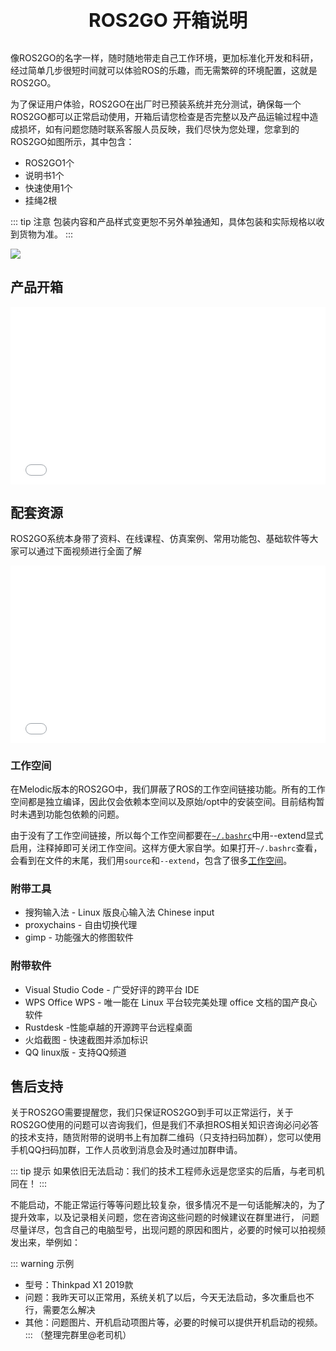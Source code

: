 <p style="font-size:30px; font-weight:bolder; text-align:center ">ROS2GO 开箱说明</p>

像ROS2GO的名字一样，随时随地带走自己工作环境，更加标准化开发和科研，经过简单几步很短时间就可以体验ROS的乐趣，而无需繁碎的环境配置，这就是ROS2GO。

为了保证用户体验，ROS2GO在出厂时已预装系统并充分测试，确保每一个ROS2GO都可以正常启动使用，开箱后请您检查是否完整以及产品运输过程中造成损坏，如有问题您随时联系客服人员反映，我们尽快为您处理，您拿到的ROS2GO如图所示，其中包含：
- ROS2GO1个
- 说明书1个
- 快速使用1个
- 挂绳2根

::: tip 注意
包装内容和产品样式变更恕不另外单独通知，具体包装和实际规格以收到货物为准。
:::

![](https://tianbot-pic.oss-cn-beijing.aliyuncs.com/tianbot/202109251636820.webp)

## 产品开箱

<div style="position: relative; padding-bottom: 56.25%; height: 0;">
  <iframe src="//player.bilibili.com/player.html?aid=456565029&bvid=BV1r5411a7sd&cid=221459248&p=1&autoplay=0" frameborder="no" scrolling="no" 
    style="position: absolute; top: 0; left: 0; width: 100%; height: 100%;"></iframe>
</div>

## 配套资源

ROS2GO系统本身带了资料、在线课程、仿真案例、常用功能包、基础软件等大家可以通过下面视频进行全面了解


<div style="position: relative; padding-bottom: 56.25%; height: 0;">
  <iframe src="//player.bilibili.com/player.html?aid=626705909&bvid=BV1St4y1D7ZK&cid=221476779&p=1&autoplay=0" frameborder="no" scrolling="no" 
    style="position: absolute; top: 0; left: 0; width: 100%; height: 100%;"></iframe>
</div>

### 工作空间
在Melodic版本的ROS2GO中，我们屏蔽了ROS的工作空间链接功能。所有的工作空间都是独立编译，因此仅会依赖本空间以及原始/opt中的安装空间。目前结构暂时未遇到功能包依赖的问题。

由于没有了工作空间链接，所以每个工作空间都要在[`~/.bashrc`](https://www.digitalocean.com/community/tutorials/bashrc-file-in-linux)中用--extend显式启用，注释掉即可关闭工作空间。这样方便大家自学。如果打开`~/.bashrc`查看，会看到在文件的末尾，我们用`source`和`--extend`，包含了很多[工作空间](/manual/ros2go/ros/chapter3.md)。

### 附带工具
*   搜狗输入法 - Linux 版良心输入法 Chinese input 
*   proxychains - 自由切换代理
*   gimp - 功能强大的修图软件
### 附带软件
*   Visual Studio Code - 广受好评的跨平台 IDE
*   WPS Office WPS - 唯一能在 Linux 平台较完美处理 office 文档的国产良心软件
*   Rustdesk -性能卓越的开源跨平台远程桌面
*   火焰截图 - 快速截图并添加标识
*   QQ linux版 - 支持QQ频道


## 售后支持

关于ROS2GO需要提醒您，我们只保证ROS2GO到手可以正常运行，关于ROS2GO使用的问题可以咨询我们，但是我们不承担ROS相关知识咨询必问必答的技术支持，随货附带的说明书上有加群二维码（只支持扫码加群），您可以使用手机QQ扫码加群，工作人员收到消息会及时通过加群申请。

::: tip 提示
如果依旧无法启动：我们的技术工程师永远是您坚实的后盾，与老司机同在！
:::

不能启动，不能正常运行等等问题比较复杂，很多情况不是一句话能解决的，为了提升效率，以及记录相关问题，您在咨询这些问题的时候建议在群里进行， 问题尽量详尽，包含自己的电脑型号，出现问题的原因和图片，必要的时候可以拍视频发出来，举例如：

::: warning 示例
- 型号：Thinkpad X1 2019款
- 问题：我昨天可以正常用，系统关机了以后，今天无法启动，多次重启也不行，需要怎么解决
- 其他：问题图片、开机启动项图片等，必要的时候可以提供开机启动的视频。
:::
（整理完群里@老司机）